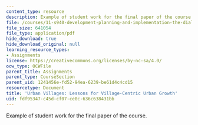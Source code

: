 ```yaml
---
content_type: resource
description: Example of student work for the final paper of the course.
file: /courses/11-s940-development-planning-and-implementation-the-dialectic-of-theory-and-practice-fall-2015/fdf95347c45dcf07ce0c636c638431bb_MIT11_S940F15_UrbanVill.pdf
file_size: 641054
file_type: application/pdf
hide_download: true
hide_download_original: null
learning_resource_types:
- Assignments
license: https://creativecommons.org/licenses/by-nc-sa/4.0/
ocw_type: OCWFile
parent_title: Assignments
parent_type: CourseSection
parent_uid: 1241456e-fd52-94ea-6239-be61d4c4cd15
resourcetype: Document
title: 'Urban Villages: Lessons for Village-Centric Urban Growth'
uid: fdf95347-c45d-cf07-ce0c-636c638431bb
---
```

Example of student work for the final paper of the course.